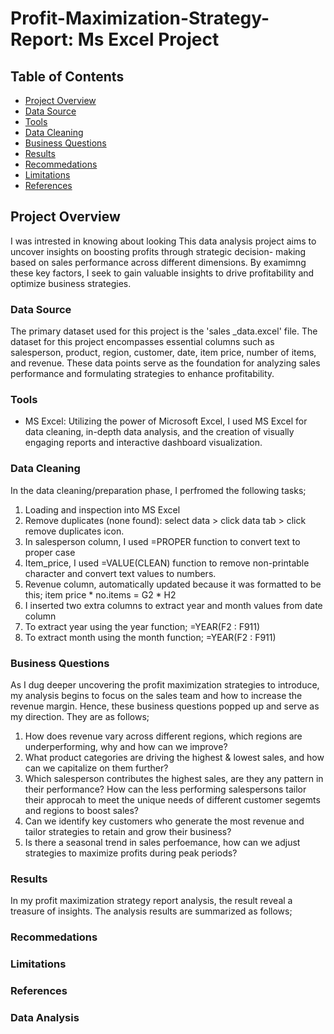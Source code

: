 # Profit-Maximization-Strategy-Report: Ms Excel Project

## Table of Contents

- [Project Overview](#project-overview)
- [Data Source](#data-source)
- [Tools](#tools)
- [Data Cleaning](#data-cleaning)
- [Business Questions](#business-questions)
- [Results](#results) 
- [Recommedations](#recommedations)
- [Limitations](#limitations)
- [References](#references)

## Project Overview

I was intrested in knowing  about looking This data analysis project aims to uncover insights on boosting profits through strategic decision- making based on sales performance across different dimensions. By examimng these key factors, I seek to gain valuable insights to drive profitability and optimize business strategies. 

### Data Source

The primary dataset used for this project is the 'sales _data.excel' file. The dataset for this project encompasses essential columns such as salesperson, product, region, customer, date, item price, number of items, and revenue. These data points serve as the foundation for analyzing sales performance and formulating strategies to enhance profitability. 

### Tools

- MS Excel: Utilizing the power of Microsoft Excel, I used MS Excel for data cleaning, in-depth data analysis, and the creation of visually engaging reports and interactive dashboard visualization.

### Data Cleaning

In the data cleaning/preparation phase, I perfromed the following tasks;
 1. Loading and inspection into MS Excel
2.  Remove duplicates (none found): select data > click data tab > click  remove duplicates icon.
3.  In salesperson column, I used =PROPER function to convert text to proper case
4.  Item_price, I used =VALUE(CLEAN) function to remove non-printable character and convert text values to numbers.
5.  Revenue column, automatically updated because it was formatted to be this; item price * no.items = G2 * H2 
6.  I inserted two extra columns to extract year and month values from date column 
7.  To extract year using the year function; =YEAR(F2 : F911)
8.  To extract month using the month function; =YEAR(F2 : F911)

### Business Questions  
As I dug deeper uncovering the profit maximization strategies to introduce, my analysis begins to focus on the sales team and how to increase the revenue margin. Hence, these business questions popped up and  serve as my direction. They are as follows;

1. How does revenue vary across different regions, which regions are underperforming, why and how can we improve?
2. What product categories are driving the highest & lowest sales, and how can we capitalize on them further?
3. Which salesperson contributes the highest sales, are they any pattern in their performance? How can the less performing salespersons tailor their approcah to meet the unique needs of different customer segemts and regions to boost sales?
4. Can we identify key customers who generate the most revenue and tailor strategies to retain and grow their business?
5. Is there a seasonal trend in sales perfoemance, how can we adjust strategies to maximize profits during peak periods?

### Results

In my profit maximization strategy report analysis, the result reveal a treasure of insights. The analysis results are summarized as follows; 

### Recommedations 

### Limitations 

### References 



### Data Analysis 

